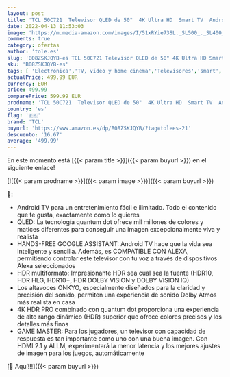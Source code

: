 ```yaml
---
layout: post
title: 'TCL 50C721  Televisor QLED de 50"  4K Ultra HD  Smart TV  Android 11  Dolby Vision y Atmos  Sistema de Sonido Onkyo  Motion Clarity  Google Assistant  Compatible con Alexa  Brushed silver metal front'
date: 2022-04-13 11:53:03
image: 'https://m.media-amazon.com/images/I/51xRYie73SL._SL500_._SL400_.jpg'
comments: true
category: ofertas
author: 'tole.es'
slug: 'B08ZSKJQYB-es TCL 50C721 Televisor QLED de 50" 4K Ultra HD Smart TV...'
sku: 'B08ZSKJQYB-es'
tags: [ 'Electrónica','TV, vídeo y home cinema','Televisores','smart','tcl','televisor','tv','🇪🇸', ]
actualPrice: 499.99 EUR
currency: EUR
price: 499.99
comparePrice: 599.99 EUR
prodname: 'TCL 50C721  Televisor QLED de 50"  4K Ultra HD  Smart TV  Android 11  Dolby Vision y Atmos  Sistema de Sonido Onkyo  Motion Clarity  Google Assistant  Compatible con Alexa  Brushed silver metal front'
country: 'es'
flag: '🇪🇸'
brand: 'TCL'
buyurl: 'https://www.amazon.es/dp/B08ZSKJQYB/?tag=tolees-21'
descuento: '16.67'
average: '499.99'
---
```


En este momento está [{{< param title >}}]({{< param buyurl >}}) en el siguiente enlace!

[![{{< param prodname >}}]({{< param image >}})]({{< param buyurl >}})

🔎:

- Android TV para un entretenimiento fácil e ilimitado. Todo el contenido que te gusta, exactamente como lo quieres
- QLED: La tecnología quantum dot ofrece mil millones de colores y matices diferentes para conseguir una imagen excepcionalmente viva y realista
- HANDS-FREE GOOGLE ASSISTANT: Android TV hace que la vida sea inteligente y sencilla. Además, es COMPATIBLE CON ALEXA, permitiendo controlar este televisor con tu voz a través de dispositivos Alexa seleccionados
- HDR multiformato: Impresionante HDR sea cual sea la fuente (HDR10, HDR HLG, HDR10+, HDR DOLBY VISION y DOLBY VISION IQ)
- Los altavoces ONKYO, especialmente diseñados para la claridad y precisión del sonido, permiten una experiencia de sonido Dolby Atmos más realista en casa
- 4K HDR PRO combinado con quantum dot proporciona una experiencia de alto rango dinámico (HDR) superior que ofrece colores precisos y los detalles más finos
- GAME MASTER: Para los jugadores, un televisor con capacidad de respuesta es tan importante como uno con una buena imagen. Con HDMI 2.1 y ALLM, experimentará la menor latencia y los mejores ajustes de imagen para los juegos, automáticamente

[🛒 Aquí!!!]({{< param buyurl >}})

